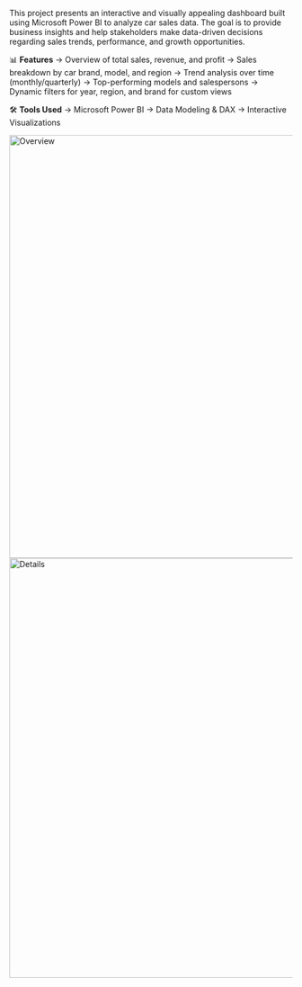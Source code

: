 This project presents an interactive and visually appealing dashboard built using Microsoft Power BI to analyze car sales data. The goal is to provide business insights and help stakeholders make data-driven decisions regarding sales trends, performance, and growth opportunities.

📊 **Features**
-> Overview of total sales, revenue, and profit
-> Sales breakdown by car brand, model, and region
-> Trend analysis over time (monthly/quarterly)
-> Top-performing models and salespersons
-> Dynamic filters for year, region, and brand for custom views

🛠️ **Tools Used**
-> Microsoft Power BI
-> Data Modeling & DAX
-> Interactive Visualizations

<img width="1344" height="753" alt="Overview" src="https://github.com/user-attachments/assets/57bef7dc-bc1b-4711-bed2-2e76a0d8c8dc" />
<img width="1338" height="747" alt="Details" src="https://github.com/user-attachments/assets/c2348fce-84e9-476e-a4d3-59c43b440358" />
